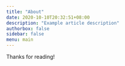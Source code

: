 ```yaml
---
title: "About"
date: 2020-10-10T20:32:51+08:00
description: "Example article description"
authorbox: false
sidebar: false
menu: main
---
```




Thanks for reading!